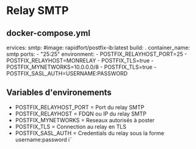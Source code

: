 # Relay SMTP 

## docker-compose.yml
ervices:
  smtp:
    #image: rapidfort/postfix-ib:latest
    build: .
    container_name: smtp
    ports:
      - "25:25"
    environment:
      - POSTFIX_RELAYHOST_PORT=25
      - POSTFIX_RELAYHOST=MONRELAY 
      - POSTFIX_TLS=true
      - POSTFIX_MYNETWORKS=10.0.0.0/8
      - POSTFIX_TLS=true
      - POSTFIX_SASL_AUTH=USERNAME:PASSWORD

## Variables d'environements

* POSTFIX_RELAYHOST_PORT = Port du relay SMTP
* POSTFIX_RELAYHOST = FDQN ou IP du relay SMTP
* POSTFIX_MYNETWORKS = Reseaux autorisés à poster
* POSTFIX_TLS = Connection au relay en TLS
* POSTFIX_SASL_AUTH = Credentials du relay sous la forme username:password 
i¨ 
